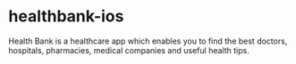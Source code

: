 # healthbank-ios
Health Bank is a healthcare app which enables you to find the best doctors, hospitals, pharmacies, medical companies and useful health tips. 
